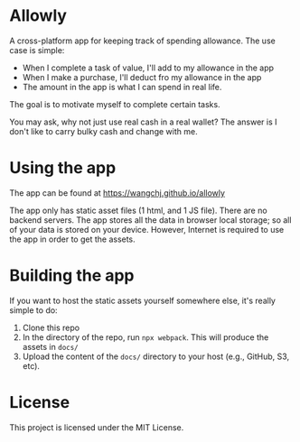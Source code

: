 # Allowly

A cross-platform app for keeping track of spending allowance. The use case is simple:

- When I complete a task of value, I'll add to my allowance in the app
- When I make a purchase, I'll deduct fro my allowance in the app
- The amount in the app is what I can spend in real life.

The goal is to motivate myself to complete certain tasks.

You may ask, why not just use real cash in a real wallet? The answer is I don't like to carry
bulky cash and change with me.

# Using the app

The app can be found at https://wangchj.github.io/allowly

The app only has static asset files (1 html, and 1 JS file). There are no backend servers. The app
stores all the data in browser local storage; so all of your data is stored on your device. However,
Internet is required to use the app in order to get the assets.

# Building the app

If you want to host the static assets yourself somewhere else, it's really simple to do:

1. Clone this repo
1. In the directory of the repo, run `npx webpack`. This will produce the assets in `docs/`
1. Upload the content of the `docs/` directory to your host (e.g., GitHub, S3, etc).

# License
This project is licensed under the MIT License.
